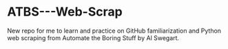 # ATBS---Web-Scrap
New repo for me to learn and practice on GitHub familiarization and Python web scraping from Automate the Boring Stuff by Al Swegart.

